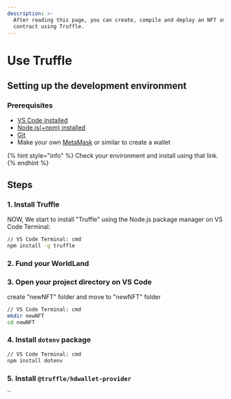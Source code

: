 ```yaml
---
description: >-
  After reading this page, you can create, compile and deploy an NFT smart
  contract using Truffle.
---
```


# Use Truffle

## Setting up the development environment

### Prerequisites

* [VS Code installed](https://code.visualstudio.com/download)
* [Node.js(+npm) installed](https://nodejs.org/en/)
* [Git](https://git-scm.com/downloads)
* Make your own [MetaMask](https://drive.google.com/file/d/1fHLjr5VJfe\_HaSFClLPb-psawsxb0SAo/view) or similar to create a wallet

{% hint style="info" %}
Check your environment and install using that link.
{% endhint %}

## Steps

### 1. Install Truffle

NOW, We start to install "Truffle" using the Node.js package manager on VS Code Terminal:

```bash
// VS Code Terminal: cmd
npm install -g truffle
```

### 2. Fund your WorldLand

### 3. Open your project directory on VS Code

create "newNFT" folder and move to "newNFT" folder

```bash
// VS Code Terminal: cmd
mkdir newNFT
cd newNFT
```

### 4. Install `dotenv` package&#x20;

```bash
// VS Code Terminal: cmd
npm install dotenv
```

### 5. Install `@truffle/hdwallet-provider`

``
